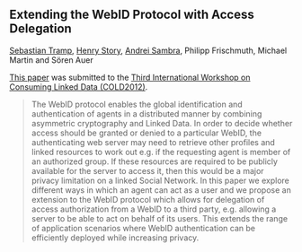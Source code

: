 ## Extending the WebID Protocol with Access Delegation
[Sebastian Tramp][st], [Henry Story][hs], [Andrei Sambra][as], Philipp Frischmuth, Michael Martin and Sören Auer

[This paper][pdf] was submitted to the [Third International Workshop on Consuming Linked Data (COLD2012)][cold].

> The WebID protocol enables the global identification and authentication of agents in a distributed manner by combining asymmetric cryptography and Linked Data. In order to decide whether access should be granted or denied to a particular WebID, the authenticating web server may need to retrieve other profiles and linked resources to work out e.g. if the requesting agent is member of an authorized group. If these resources are required to be publicly available for the server to access it, then this would be a major privacy limitation on a linked Social Network. In this paper we explore different ways in which an agent can act as a user and we propose an extension to the WebID protocol which allows for delegation of access authorization from a WebID to a third party, e.g. allowing a server to be able to act on behalf of its users.  This extends the range of application scenarios where WebID authentication can be efficiently deployed while increasing privacy.

[st]: http://sebastian.tramp.name  "WebID"
[hs]: http://bblfish.net/people/henry/card#me  "WebID"
[as]: https://my-profile.eu/people/deiu/card#me  "WebID"
[pdf]: https://raw.github.com/seebi/WebID-Delegation-paper/master/paper.pdf "PDF"
[cold]: http://km.aifb.kit.edu/ws/cold2012/ "COLD2012"
